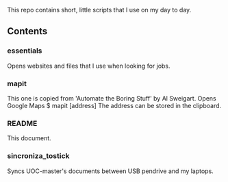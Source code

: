 This repo contains short, little scripts that I use on my day to day.

## Contents

### essentials
Opens websites and files that I use when looking for jobs.

### mapit
This one is copied from 'Automate the Boring Stuff' by Al Sweigart.
Opens Google Maps
$ mapit [address]
The address can be stored in the clipboard.


### README
This document.

### sincroniza_tostick
Syncs UOC-master's documents between USB pendrive and my laptops.